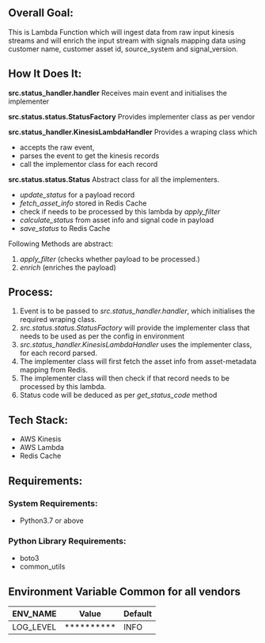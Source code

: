 ## Overall Goal:
This is Lambda Function which will ingest data from raw input kinesis streams and will enrich the input stream with signals mapping data using customer name, customer asset id, source_system and signal_version.


## How It Does It:
**src.status_handler.handler**
Receives main event and initialises the implementer

**src.status.status.StatusFactory**
Provides implementer class as per vendor

**src.status_handler.KinesisLambdaHandler**
Provides a wraping class which 
- accepts the raw event, 
- parses the event to get the kinesis records
- call the implementor class for each record

**src.status.status.Status**
Abstract class for all the implementers.
- *update_status* for a payload record
- *fetch_asset_info* stored in Redis Cache
- check if needs to be processed by this lambda by *apply_filter*
- *calculate_status* from asset info and signal code in payload
- *save_status* to Redis Cache

Following Methods are abstract:
1. *apply_filter* (checks whether payload to be processed.)
2. *enrich* (enriches the payload)



## Process:
1. Event is to be passed to *src.status_handler.handler*, which initialises the required wraping class.
2. *src.status.status.StatusFactory* will provide the implementer class that needs to be used as per the config in environment
3. *src.status_handler.KinesisLambdaHandler* uses the implementer class, for each record parsed.
4. The implementer class will first fetch the asset info from asset-metadata mapping from Redis.
5. The implementer class will then check if that record needs to be processed by this lambda.
6. Status code will be deduced as per *get_status_code* method


## Tech Stack:
- AWS Kinesis
- AWS Lambda
- Redis Cache


## Requirements:
### System Requirements:
- Python3.7 or above

### Python Library Requirements:
- boto3
- common_utils


## Environment Variable Common for all vendors 
| ENV_NAME | Value | Default |
| ------ | ------ | ------- |
| LOG_LEVEL | **********| INFO |


